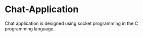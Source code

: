 # Chat-Application
Chat application is designed using socket programming in the C programming  language.
